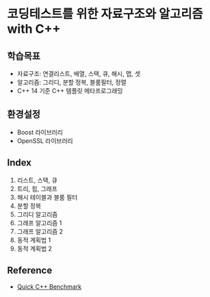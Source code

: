 # 코딩테스트를 위한 자료구조와 알고리즘 with C++

## 학습목표
- 자료구조: 연결리스트, 배열, 스택, 큐, 해시, 맵, 셋
- 알고리즘: 그리디, 분할 정복, 블룸필터, 정렬
- C++ 14 기준 C++ 템플릿 메타프로그래밍

## 환경설정
- Boost 라이브러리
- OpenSSL 라이브러리

## Index
1) 리스트, 스택, 큐
2) 트리, 힙, 그래프
3) 해시 테이블과 블룸 필터
4) 분할 정복
5) 그리디 알고리즘
6) 그래프 알고리즘 1
7) 그래프 알고리즘 2
8) 동적 계획법 1
9) 동적 계획법 2


## Reference
- [Quick C++ Benchmark](https://quick-bench.com/)